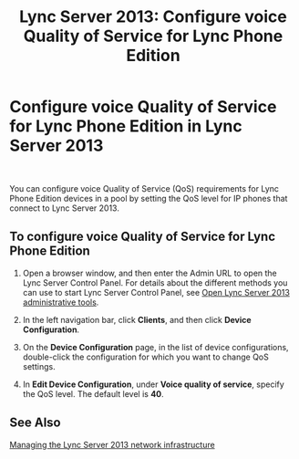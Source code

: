 ﻿---
title: 'Lync Server 2013: Configure voice Quality of Service for Lync Phone Edition'
TOCTitle: Configure voice Quality of Service for Lync Phone Edition
ms:assetid: 2fbe19f7-7ebf-4f9b-a779-3a91f41d488f
ms:mtpsurl: https://technet.microsoft.com/en-us/library/Gg520971(v=OCS.15)
ms:contentKeyID: 48183741
ms.date: 07/23/2014
mtps_version: v=OCS.15
---

# Configure voice Quality of Service for Lync Phone Edition in Lync Server 2013

 


You can configure voice Quality of Service (QoS) requirements for Lync Phone Edition devices in a pool by setting the QoS level for IP phones that connect to Lync Server 2013.

## To configure voice Quality of Service for Lync Phone Edition

1.  Open a browser window, and then enter the Admin URL to open the Lync Server Control Panel. For details about the different methods you can use to start Lync Server Control Panel, see [Open Lync Server 2013 administrative tools](lync-server-2013-open-lync-server-administrative-tools.md).

2.  In the left navigation bar, click **Clients**, and then click **Device Configuration**.

3.  On the **Device Configuration** page, in the list of device configurations, double-click the configuration for which you want to change QoS settings.

4.  In **Edit Device Configuration**, under **Voice quality of service**, specify the QoS level. The default level is **40**.

## See Also


[Managing the Lync Server 2013 network infrastructure](lync-server-2013-managing-the-lync-server-2013-network-infrastructure.md)

